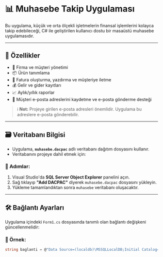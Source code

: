 # 📊 Muhasebe Takip Uygulaması

Bu uygulama, küçük ve orta ölçekli işletmelerin finansal işlemlerini kolayca takip edebileceği, C# ile geliştirilen kullanıcı dostu bir masaüstü muhasebe uygulamasıdır.

---

## 🧾 Özellikler

- 💼 Firma ve müşteri yönetimi
- 📦 Ürün tanımlama
- 🧾 Fatura oluşturma, yazdırma ve müşteriye iletme
- 💰 Gelir ve gider kayıtları
- 📈 Aylık/yıllık raporlar
- 📧 Müşteri e-posta adreslerini kaydetme ve e-posta gönderme desteği

> ℹ️ **Not:** Projeye girilen e-posta adresleri önemlidir. Uygulama bu adreslere e-posta gönderebilir.

---

## 🗃️ Veritabanı Bilgisi

- Uygulama, **`muhasebe.dacpac`** adlı veritabanı dağıtım dosyasını kullanır.
- Veritabanını projeye dahil etmek için:

### 📌 Adımlar:
1. Visual Studio'da **SQL Server Object Explorer** panelini açın.
2. Sağ tıklayıp **"Add DACPAC"** diyerek `muhasebe.dacpac` dosyasını yükleyin.
3. Yükleme tamamlandıktan sonra `muhasebe` veritabanı oluşacaktır.

---

## 🛠️ Bağlantı Ayarları

Uygulama içindeki `Form1.cs` dosyasında tanımlı olan bağlantı değişkeni güncellenmelidir:

### 📌 Örnek:
```csharp
string baglanti = @"Data Source=(localdb)\MSSQLLocalDB;Initial Catalog=muhasebe;Integrated Security=True;";
